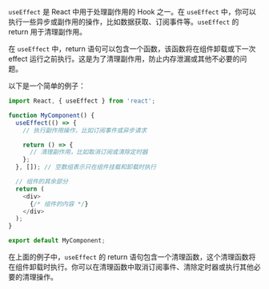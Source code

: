 `useEffect` 是 React 中用于处理副作用的 Hook 之一。在 `useEffect` 中，你可以执行一些异步或副作用的操作，比如数据获取、订阅事件等。`useEffect` 的 return 用于清理副作用。

在 `useEffect` 中，return 语句可以包含一个函数，该函数将在组件卸载或下一次 effect 运行之前执行。这是为了清理副作用，防止内存泄漏或其他不必要的问题。

以下是一个简单的例子：

```javascript
import React, { useEffect } from 'react';

function MyComponent() {
  useEffect(() => {
    // 执行副作用操作，比如订阅事件或异步请求

    return () => {
      // 清理副作用，比如取消订阅或清除定时器
    };
  }, []); // 空数组表示只在组件挂载和卸载时执行

  // 组件的其余部分
  return (
    <div>
      {/* 组件的内容 */}
    </div>
  );
}

export default MyComponent;
```

在上面的例子中，`useEffect` 的 return 语句包含一个清理函数，这个清理函数将在组件卸载时执行。你可以在清理函数中取消订阅事件、清除定时器或执行其他必要的清理操作。